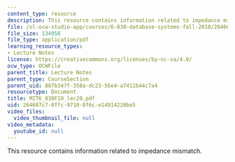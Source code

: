 ```yaml
---
content_type: resource
description: This resource contains information related to impedance mismatch.
file: /ol-ocw-studio-app/courses/6-830-database-systems-fall-2010/264607c70ffc97108f6ce14914220be5_MIT6_830F10_lec20.pdf
file_size: 134958
file_type: application/pdf
learning_resource_types:
- Lecture Notes
license: https://creativecommons.org/licenses/by-nc-sa/4.0/
ocw_type: OCWFile
parent_title: Lecture Notes
parent_type: CourseSection
parent_uid: 887b347f-358a-dc23-56e4-a7411b44c7a4
resourcetype: Document
title: MIT6_830F10_lec20.pdf
uid: 264607c7-0ffc-9710-8f6c-e14914220be5
video_files:
  video_thumbnail_file: null
video_metadata:
  youtube_id: null
---
```

This resource contains information related to impedance mismatch.